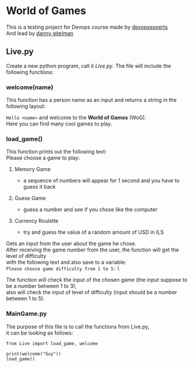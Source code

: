 # World of Games

This is a testing project for Devops course made by [devopsexperts](https://www.devopsexperts.co.il/) \
And lead by [danny gitelman](https://www.linkedin.com/in/dannygitelman)

## Live.py
Create a new python program, call it *Live.py*.
The file will include the following functions:

### welcome(name) 
This function has a person name as an input and returns a string in the following layout:

`Hello <name>` and welcome to the **World of Games** (WoG).\
Here you can find many cool games to play. 

### load_game() 
This function prints out the following text:\
Please choose a game to play:
 
1. Memory Game 
    - a sequence of numbers will appear for 1 second and you have to guess it back 

2. Guess Game 
    - guess a number and see if you chose like the computer 
    
3. Currency Roulette 
    - try and guess the value of a random amount of USD in ILS 


Gets an input from the user about the game he chose. \
After receiving the game number from the user, the function will get the level of difficulty \
with the following text and also save to a variable: \
`Please choose game difficulty from 1 to 5:` \

The function will check the input of the chosen game (the input suppose to be a number between 1 to 3), \
also will check the input of level of difficulty (input should be a number between 1 to 5). 

### MainGame.py 
The purpose of this file is to call the functions from Live.py, \
it can be looking as follows: 

```
from Live import load_game, welcome 

print(welcome("Guy")) 
load_game()
```


